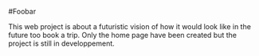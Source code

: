 #Foobar

This web project is about a futuristic vision of how it would look like in the future too book a trip.
Only the home page have been created but the project is still in developpement.

